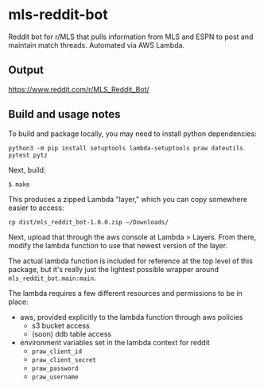 # mls-reddit-bot
Reddit bot for r/MLS that pulls information from MLS and ESPN to post and maintain match threads. Automated via AWS Lambda.

## Output

https://www.reddit.com/r/MLS_Reddit_Bot/

## Build and usage notes

To build and package locally, you may need to install python dependencies:
```
python3 -m pip install setuptools lambda-setuptools praw dateutils pytest pytz
```

Next, build:
```
$ make
```

This produces a zipped Lambda "layer," which you can copy somewhere easier to access:

```
cp dist/mls_reddit_bot-1.0.0.zip ~/Downloads/
```

Next, upload that through the aws console at Lambda > Layers. From there, modify
the lambda function to use that newest version of the layer.

The actual lambda function is included for reference at the top level of this
package, but it's really just the lightest possible wrapper around
`mls_reddit_bot.main:main`.

The lambda requires a few different resources and permissions to be in place:

* aws, provided explicitly to the lambda function through aws policies
  * s3 bucket access
  * (soon) ddb table access
* environment variables set in the lambda context for reddit
  * `praw_client_id`
  * `praw_client_secret`
  * `praw_password`
  * `praw_username`
